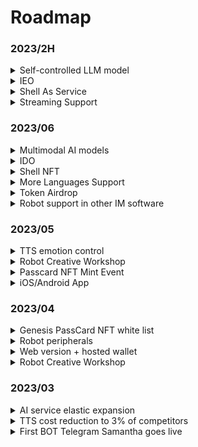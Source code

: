 # Roadmap

### 2023/2H

<details>

<summary>Self-controlled LLM model</summary>

It's on the way

Support feeding your own fine-tuning corpus, making your BOT fully meet your expectations🤗

Lifetime memory library

Internet connection and API access capabilities!

Fewer restrictions

</details>

<details>

<summary>IEO</summary>



</details>

<details>

<summary>Shell As Service</summary>

Underlying capabilities are open and can be embedded in any third-party application

</details>

<details>

<summary>Streaming Support</summary>

Zero-latency voice conversation experience

</details>

### 2023/06

<details>

<summary>Multimodal AI models</summary>



</details>

<details>

<summary>IDO</summary>



</details>

<details>

<summary>Shell NFT</summary>



</details>

<details>

<summary>More Languages Support</summary>



</details>

<details>

<summary>Token Airdrop</summary>



</details>

<details>

<summary>Robot support in other IM software</summary>

MyShell.ai's Creative Workshop will support robot deployment to other social platforms, while users can bind their social accounts on the user side. Through the bound social accounts, membership benefits can be extended to robots on social media. Platforms such as Telegram and Discord are expected to be supported.

</details>

### 2023/05

<details>

<summary>TTS emotion control</summary>

BOT's voice will contain richer emotional differences, and this feature will enter the public testing phase in May.

</details>

<details>

<summary>Robot Creative Workshop</summary>



</details>

<details>

<summary>Passcard NFT Mint Event</summary>



</details>

<details>

<summary>iOS/Android App</summary>



</details>

### 2023/04

<details>

<summary>Genesis PassCard NFT white list</summary>



</details>

<details>

<summary>Robot peripherals</summary>

* Twitter space AMA bot
* KOL bot
* Vitalik bot

</details>

<details>

<summary>Web version + hosted wallet</summary>



</details>

<details>

<summary>Robot Creative Workshop</summary>



</details>

### 2023/03

<details>

<summary>AI service elastic expansion</summary>



</details>

<details>

<summary>TTS cost reduction to 3% of competitors</summary>

With the influx of users, our daily voice interaction volume quickly exceeded 100,000. We intensively optimized our self-developed TTS model in three weeks, reducing its cost by 97% compared to Microsoft's TTS API cost, and supporting the rapid cloning of 1-5 minute voice samples.

</details>

<details>

<summary>First BOT Telegram Samantha goes live</summary>

On 03/07, we launched our first Bot Samantha on Telegram.

</details>
